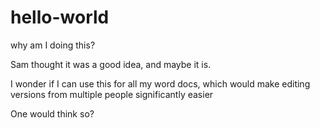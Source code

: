 # hello-world
why am I doing this?

Sam thought it was a good idea, and maybe it is.

I wonder if I can use this for all my word docs, which would make editing versions from multiple people significantly easier

One would think so?
